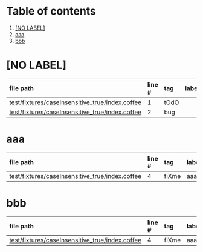# Table of contents

1. [[NO LABEL]](#1-0)
2. [aaa](#1-1)
3. [bbb](#1-2)

# [NO LABEL]<a id="1-0"></a>

| file path | line # | tag | labels | comment
|:----------|:-------|:----|:-------|:-------
| [test/fixtures/caseInsensitive_true/index.coffee](test/fixtures/caseInsensitive_true/index.coffee#L1) | 1 | tOdO |  | comment1
| [test/fixtures/caseInsensitive_true/index.coffee](test/fixtures/caseInsensitive_true/index.coffee#L2) | 2 | bug |  | comment2

# aaa<a id="1-1"></a>

| file path | line # | tag | labels | comment
|:----------|:-------|:----|:-------|:-------
| [test/fixtures/caseInsensitive_true/index.coffee](test/fixtures/caseInsensitive_true/index.coffee#L4) | 4 | fiXme | aaa,bbb | comment3

# bbb<a id="1-2"></a>

| file path | line # | tag | labels | comment
|:----------|:-------|:----|:-------|:-------
| [test/fixtures/caseInsensitive_true/index.coffee](test/fixtures/caseInsensitive_true/index.coffee#L4) | 4 | fiXme | aaa,bbb | comment3
